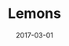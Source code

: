 ---
title: Lemons
date: 2017-03-01
extra: 
    cover: /covers/retrylife/lemons.jpg
    artists:
        - Evan Pratten
        - Nathan Desjardins
        - Russell Seck
    urls:
        spotify: https://open.spotify.com/album/4oTrOPTDjsk0YGQ2445DUV
        apple_music: https://music.apple.com/us/album/lemons/1626874978
---